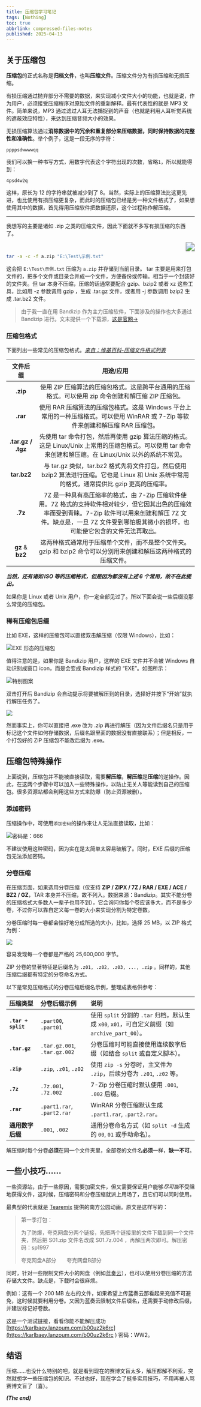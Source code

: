 ```yaml
---
title: 压缩包学习笔记
tags: [Nothing]
toc: true
abbrlink: compressed-files-notes
published: 2025-04-13
---
```


## 关于压缩包

**压缩包**的正式名称是**归档文件**，也叫**压缩文件**。压缩文件分为有损压缩和无损压缩。

有损压缩通过抛弃部分不需要的数据，来实现减小文件大小的功能，也就是说，作为用户，必须接受压缩程序对原始文件的重新解释。最有代表性的就是 MP3 文件。简单来说，MP3 通过滤过人耳无法捕捉到的声音（也就是利用人耳听觉系统的遮蔽效应特性），来达到压缩音频大小的效果。

无损压缩算法通过**消除数据中的冗余和重复部分来压缩数据，同时保持数据的完整性和准确性**。举个例子，这是一段无序的字符：

``ppppsdwwwwqq``

我们可以换一种书写方式，用数字代表这个字符出现的次数，省略``1``，所以就能得到：

``4psd4w2q``

这样，原长为 12 的字符串就被减少到了 8。当然，实际上的压缩算法比这更先进，也比使用有损压缩更复杂，而此时的压缩包已经是另一种文件格式了，如果想使用其中的数据，首先得用压缩软件把数据还原，这个过程称作解压缩。

------

我想写的主要是诸如 .zip 之类的压缩文件，因此下面就不多写有损压缩的东西了。

<div><img src="/images/CompressedFileNote/ZipIcon.png" style="zoom:150%;float:right" /><br><p style="float:right>一个 ZIP 文件的示意图</p></div>

平时看见的归档文件 icon，大多是一个文件夹裹上了皮带，示意用户这个文件已经被压缩好了，这个图案像一个打包好的包裹，因此得名压缩包。

右图是 ZIP 格式压缩包的示意图。ZIP 格式也是目前最通行的压缩格式。

命令行可以直接压缩文件，命令是

```bash
tar -a -c -f a.zip "E:\Test\示例.txt"
```

这会把 ``E:\Test\示例.txt`` 压缩为 ``a.zip`` 并存储到当前目录。 tar 主要是用来打包文件的，把多个文件或目录合并成一个文件，方便备份或传输。相当于一个封装好的文件夹。但 tar 本身不压缩，压缩的话通常要配合 gzip、bzip2 或者 xz 这些工具，比如用 -z 参数调用 gzip ，生成 .tar.gz 文件，或者用 -j 参数调用 bzip2 生成 .tar.bz2 文件。

> 由于我一直在用 Bandizip 作为主力压缩软件，下面涉及的操作也大多通过 Bandizip 进行。文末提供一个下载源，[这是官网→](//www.bandisoft.com/bandizip/)

### 压缩包格式

下面列出一些常见的压缩包格式。[*来自：维基百科-压缩文件格式列表*](https://w.wiki/DnaT)

|      文件后缀      |                          用途/应用                           |
| :----------------: | :----------------------------------------------------------: |
|      **.zip**      | 使用 ZIP 压缩算法的压缩包格式。这是跨平台通用的压缩格式。可以使用 zip 命令创建和解压缩 ZIP 压缩包。 |
|      **.rar**      | 使用 RAR 压缩算法的压缩包格式。这是 Windows 平台上常用的一种压缩格式。可以使用 WinRAR 或 7-Zip 等软件来创建和解压缩 RAR 压缩包。 |
| **.tar.gz / .tgz** | 先使用 tar 命令打包，然后再使用 gzip 算法压缩的格式。这是 Linux/Unix 上常用的压缩包格式。可以使用 tar 命令来创建和解压缩。在 Linux/Unix 以外的系统不常见。 |
|    **tar.bz2**     | 与 tar.gz 类似，tar.bz2 格式先将文件打包，然后使用 bzip2 算法进行压缩。它也是 Linux 和 Unix 系统中常用的格式，通常提供比 gzip 更高的压缩率。 |
|      **.7z**       | 7Z 是一种具有高压缩率的格式，由 7-Zip 压缩软件使用。7Z 格式的支持软件相对较少，但它因其出色的压缩效率而受到青睐。7-Zip 软件可以用来创建和解压 7Z 文件。缺点是，一旦 7Z 文件受到哪怕极其微小的损坏，也可能使它包含的文件无法再取出。 |
|  **gz** & **bz2**  | 这两种格式通常用于压缩单个文件，而不是整个文件夹。gzip 和 bzip2 命令可以分别用来创建和解压这两种格式的压缩文件。 |

***当然，还有诸如 ISO 等的压缩格式，但是因为都没有上述 6 个常用，故不在此提出。***

如果你是 Linux 或者 Unix 用户，你一定全部见过了。所以下面会说一些后缀没那么常见的压缩包。

### 稀有压缩包后缀

比如 EXE，这样的压缩包可以直接双击解压缩（仅限 Windows），比如：

![EXE 形态的压缩包](/images/CompressedFileNote/EXE.png)

值得注意的是，如果你是 Bandizip 用户，这样的 EXE 文件并不会被 Windows 自动识别成窗口 icon，而是会变成 Bandizip 样式的 “EXE”。如图所示：

![特别图案](/images/CompressedFileNote/EXEIcon.png)

双击打开后 Bandizip 会自动提示将要被解压到的目录，选择好并按下“开始”就执行解压任务了。

![](/images/CompressedFileNote/BandiEXE.png)

然而事实上，你可以直接把 .exe 改为 .zip 再进行解压（因为文件后缀名只是用于标记这个文件如何存储数据，后缀名跟里面的数据没有直接联系）；但是相反，一个打包好的 ZIP 压缩包不能改后缀为 .exe。

## 压缩包特殊操作

上面说到，压缩包并不能被直接读取，需要**解压缩**，**解压缩**是**压缩**的逆操作。因此，在这两个步骤中可以加入一些特殊操作，以防止无关人等能读到自己的压缩包。很多资源站都会利用这些方式来防爆（防止资源被删）。

### 添加密码

压缩操作中，可使用``添加密码``的操作来让人无法直接读取，比如：

![密码是：666](/images/CompressedFileNote/ZIPpwd.png)

不建议使用这种密码，因为实在是太简单太容易破解了。同时，EXE 后缀的压缩包无法添加密码。

### 分卷压缩

在压缩页面，如果选用分卷压缩（仅支持 **ZIP / ZIPX / 7Z / RAR / EXE / ACE / BZ2 / GZ**，TAR 本身并不压缩，故不列入。数据来源：Bandizip。其实不能分卷的压缩格式大多数人一辈子也用不到），它会询问你每个卷应该多大，而不是多少卷，不过你可以靠自定义每一卷的大小来实现分割为特定卷数。

分卷压缩时每一卷都会恰好地分成所选的大小，比如，选择 25 MB，以 ZIP 格式为例：

![](/images/CompressedFileNote/ZIPSFX.png)

容易发现每一个卷都是严格的 25,600,000 字节。

ZIP 分卷的显著特征是后缀名为  `.z01, .z02, .z03, ..., .zip` 。同样的，其他压缩后缀都有特定的分卷命名方式。

以下是常见压缩格式的分卷压缩后缀名示例，整理成表格供参考：

| **压缩类型**       | **分卷后缀示例**             | **说明**                                                     |
| :----------------- | :--------------------------- | :----------------------------------------------------------- |
| **`.tar + split`** | `.part00`, `.part01`         | 使用 `split` 分割的 `.tar` 归档，默认生成 `x00`, `x01`，可自定义前缀（如 `archive_part_00`）。 |
| **`.tar.gz`**      | `.tar.gz.001`, `.tar.gz.002` | 分卷压缩时可能直接使用连续数字后缀（如结合 `split` 或自定义脚本）。 |
| **`.zip`**         | `.zip`, `.z01`, `.z02`       | 使用 `zip -s` 分卷时，主文件为 `.zip`，后续分卷为 `.z01`, `.z02` 等。 |
| **`.7z`**          | `.7z.001`, `.7z.002`         | 7-Zip 分卷压缩时默认使用 `.001`, `.002` 后缀。               |
| **`.rar`**         | `.part1.rar`, `.part2.rar`   | WinRAR 分卷压缩默认生成 `.part1.rar`, `.part2.rar`。         |
| **通用数字后缀**   | `.001`, `.002`               | 通用分卷命名方式（如 `split -d` 生成的 `00`, `01` 或手动命名）。 |

解压缩时每个分卷**必须**在同一个文件夹里，全部卷的文件名**必须**一样，**缺一不可**。

## 一些小技巧……

一些资源站，由于一些原因，需要加密文件，但又需要保证用户能够*尽可能*不受阻地获得文件，这时候，压缩密码和分卷压缩就派上用场了，且它们可以同时使用。

最典型的代表就是 [Tearemix](https://sp.tearemix.com/) 提供的南方公园动画。原文是这样写的：

> 第一季打包：
>
> 为了防爆，夸克网盘分两个链接，先把两个链接里的文件下载到同一个文件夹，然后把 S01.zip 文件名改成 S01.7z.004 ，再解压两次即可。解压密码：sp1997
>
> 夸克网盘A部分 　夸克网盘B部分

同时，针对一些限制文件大小的网盘（例如[蓝奏云](//www.lanzoui.com/)），也可以使用分卷压缩的方法存储大文件。缺点是，下载时会很麻烦。

例如：这有一个 200 MB 左右的文件，如果希望上传蓝奏云那看起来充值不可避免，这时候就要利用分卷。又因为蓝奏云限制文件后缀名，还需要手动修改后缀，并建议标记好卷数。

这是一个测试链接，看看你能不能解压成功 [https://karlbaey.lanzoum.com/b00uz2k6rc](https://karlbaey.lanzoum.com/b00uz2k6rc
) 密码：WW2。

## 结语

压缩……也没什么特别的吧，就是看到现在的赛博文盲太多，解压都解不利索，突然就想学一些压缩包的知识。不过也好，现在学会了挺多实用技巧，不用再被人骂赛博文盲了（喜）。

_**(The end)**_

